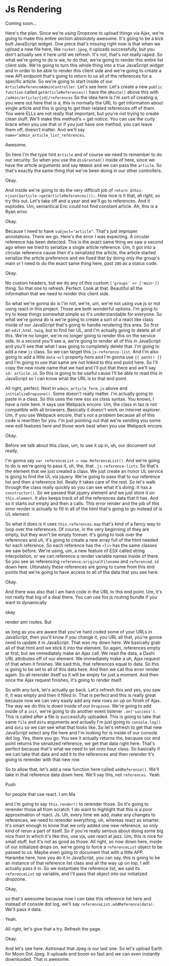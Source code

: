 # Js Rendering

Coming soon...

Here's the plan. Since we're using Dropzone to upload things via Ajax, we're going to
make this entire section absolutely awesome. It's going to be a kick butt JavaScript
widget. One piece that's missing right now is that when we upload a new file here,
like `rocket.jpeg`, it uploads successfully, but you don't actually see it here
until we refresh. It's not, that's not really raped. So what we're going to do is we,
to do that, we're going to render this entire list client side. We're going to turn
this whole thing into a true JavaScript widget and in order to be able to render this
client side and we're going to create a new API endpoint that's going to return to us
all of the references for a specific article. So we're going to start inside of our
`ArticleReferenceAdminController`. Let's see here. Let's create a new 
`public function` called `getArticleReferences()` have the `@Route()` above this with 
`/admin/article/{id}/references` So the idea here is I'm sort of creating a, you were 
out here that is a, this is normally the URL to get information about single article 
and this is going to get their related references off of them. You were ELLs are not 
really that important, but you're not trying to create clean stuff. We'll make this method's =
get notice. You can use the curly brace when you use that or if you just have one
method, you can leave them off, doesn't matter. And we'll say 
`name="admin_article_list_references`.

Awesome.

So here I'm the type hint `Article` and of course we need to remember to do our
security. So when you use the `@isGranted()` inside of here, since we have the
article arguments and say `MANAGE` and we can pass the `article`. So that's exactly the
same thing that we've been doing in our other controllers.

Okay.

And inside we're going to do the very difficult job of 
`return $this->json($article->getArticleReferences());`. How nice is it that, all right, 
so try this out. Let's take off and a year and we'll go to references. And it explodes. 
Um, semantical Eric could not find constant article. Ah, this is a Ryan error.

Okay.

Because I need to have `subject="article"`. That's just improper annotations. There we
go. Here's the error I was expecting. A circular reference has been detected. This is
the exact same thing we saw a second ago when we tried to serialize a single article
reference. Um, it got into a circular reference cause then it's serialized the
article, the article started serialize the article preference and we fixed that by
doing only the group's main or I need to do the exact same thing here, past `200` as a
status code.

Okay.

No custom headers, but we do any of this custom `['groups' => ['main']]` thing. So that one to
refresh. Perfect. Look at that. Beautiful all the information that we need to render
this client side.

So what we're gonna do is I'm not, we're, um, we're not using vue js or not using
react in this project. Those are both wonderful options. I'm going to try to keep
things somewhat simple so it's understandable for everyone. So what we're gonna do is
we're going to create a sort of a react like class inside of our JavaScript that's
going to handle rendering this area. So first an `edit.html.twig`, but to find
her UL, and I'm actually going to delete all of this. We're no longer, we're no
longer going to render this on the service side. In a second you'll see a, we're
going to render all of this in JavaScript and you'll see that what I was going to
completely delete that. I'm going to add a new `js` class. So we can target this 
`js-reference-list`. And I'm also going to add a little `data-url`
property here and I'm gonna use `{{ path() }}` and I'm going to use that same are not linked to
this end point here. So I'll copy the new route name that we had and I'll put that
there and we'll say `id: article.id`. So this is going to be useful cause I'll be
able to read this in JavaScript so I can know what the URL is to that end point.

All right, perfect. Next in `admin_article_form.js` above and `initializeDropzone()`. Some
doesn't really matter. I'm actually going to paste in a class. So this uses the new
ess six class syntax. You knows, I have a note here. It says use Webpack encore. Um,
the class in tax is not compatible with all browsers. Basically it doesn't work on
Internet explorer. Um, if you use Webpack encore, that's not a problem because all of
this code is rewritten for you. I'm just pointing out that we're sending you some new
es6 features here and those work best when you use Webpack encore.

Okay.

Before we talk about this class, um, to use it up in, uh, our document out ready,

I'm gonna say `var referenceList = new ReferenceList()`. And we're going to do is we're
going to pass it, uh, the, that `.js-reference-lists`. So that's the element
that we just created a class. We just create an honor UL service is going to find the
UL via jquery. We're going to pass that to our reference list and then a reference
list. Really it takes care of the rest. So let's walk through the class really
quickly so you can see what it's doing. It has a `constructor()`. So we passed that
jquery element and we just store it on `this.element`. It also keeps track of all
the references data that it has. And so it starts out empty and then a calls. This
error render and the job of this error render is actually to fill in all of the html
that's going to go instead of is UL element.

So what it does is it uses `this.references.map` that's kind of a fancy way to loop
over the references. Of course, in the very beginning of they are empty, but they
won't be empty forever. It's going to look over the references and uh, it's going to
create a new array full of the html needed for each reference. So each reference has
the `<li>` has the same classes we saw before. We're using, um, a new feature of ESX
called string interpolation, or we can reference a render variable names inside of
there. So you see as referencing `reference.originalFilename` and `referenced.id`
down here. Ultimately these references are going to come from this end points that
we're going to have access to all of the data that you see here.

Okay.

And there was also that I am hard code in the URL to this end point. Um, it's not
really that big of a deal there. You can use fos js routing bundle if you want to
dynamically

okay

render ami routes. But

as long as you are aware that you've hard coded some of your URLs in JavaScript, then
you'll know if you change it, you URL all that, you're gonna need to update it in
JavaScript. That was my down here. We basically grab all of that html and we stick it
into the element. So again, references empty at first, but we immediately make an
Ajax call. We read the data, a Dashi URL attributes off of our element. We
immediately make a uh, Ajax request of that when it finishes. We said this, that
references equal to data. So this is going to be set to all of this data here. And
then we call this error render again. So all rerender itself so it will be empty for
just a moment. And then once the Ajax request finishes, it's going to render itself.

So with any luck, let's actually go back. Let's refresh this and yes, you saw it, it
was empty and then it filled in. That is perfect and this is really great because now
we can very easily add any new rows on up on finish of Ajax. The way we do this is
down inside of our `Dropzone`. We're going to add inside of a `init`, we're going to do
another event listener `.on('success')`. This is called after a file is successfully
uploaded. This is going to take that same `file` and `data` arguments and actually I'm
just going to `console.log()` and `data` so we can see what that looks like. So let's
refresh to get that new JavaScript select any file here and I'm looking for is inside
of our console dot log. Yes, there you go. You see it actually returns the, because
our end point returns the serialized reference, we get that data right here. That's
perfect because that's what we need to set onto hour class. So basically if we can
take that data and add it to the references and then rerender it's going to rerender
with that new row.

So to allow that, let's add a new function here called `addReference()`. We'll take in
that reference data down here. We'll say this, not `references.` Yeah.

Push

for people that use react. I am Ma

and I'm going to say `this.render()` to rerender those. So it's going to rerender
those all from scratch. I do want to highlight that this is a poor approximation of
react. Js. Uh, every time we add, make any changes to references, we need to rerender
everything, uh, whereas react as smarter. It's smart enough to know that we only
added one new reference, so only kind of rerun a part of itself. So if you're really
serious about doing some big nice front in which it's like this, use vjs, use react
at jazz. Um, this is nice for small stuff, but it's not as good as those. All right,
so now down here, inside of our initialized drops on, we're going to force a
`referenceList` object to be passed to us. Maybe even going to document that with a
little APP. Harambe here, how you do it in JavaScript, you can say, this is going to
be an instance of that reference list class and all the way up on top, I will
actually pass it in. So we instantiate the reference list, we said its `referenceList`
op variable, and I'll pass that object into our initialized dropzone.

Okay,

so that's awesome because now I can take this reference list here and instead of
console dot log, we'll say `referenceList.addReference(data)`. We'll pass it data.

Yeah.

All right, let's give that a try. Refresh the page.

Okay.

And let's see here. Astronaut that Jpeg is our last one. So let's upload Earth for
Moon Dot Jpeg. It uploads and boom so fast and we can even instantly downloaded. That
is awesome.